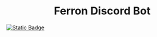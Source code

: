 <h1 align="center">
  Ferron Discord Bot
</h1>

[![Static Badge](https://img.shields.io/badge/license-MIT-green)](https://github.com/datonescvrlae/vigorous-framework/blob/main/LICENSE.md)
